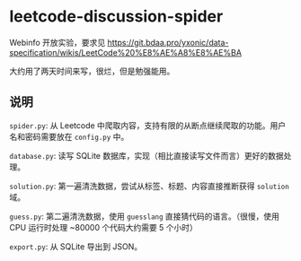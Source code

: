 # leetcode-discussion-spider

Webinfo 开放实验，要求见 https://git.bdaa.pro/yxonic/data-specification/wikis/LeetCode%20%E8%AE%A8%E8%AE%BA

大约用了两天时间来写，很烂，但是勉强能用。

## 说明

`spider.py`: 从 Leetcode 中爬取内容，支持有限的从断点继续爬取的功能。用户名和密码需要放在 `config.py` 中。

`database.py`: 读写 SQLite 数据库，实现（相比直接读写文件而言）更好的数据处理。

`solution.py`: 第一遍清洗数据，尝试从标签、标题、内容直接推断获得 `solution` 域。

`guess.py`: 第二遍清洗数据，使用 `guesslang` 直接猜代码的语言。（很慢，使用 CPU 运行时处理 ~80000 个代码大约需要 5 个小时）

`export.py`: 从 SQLite 导出到 JSON。